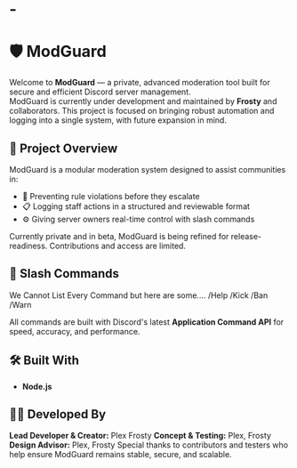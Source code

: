 # -

# 🛡️ ModGuard

Welcome to **ModGuard** — a private, advanced moderation tool built for secure and efficient Discord server management.  
ModGuard is currently under development and maintained by **Frosty** and collaborators. This project is focused on bringing robust automation and logging into a single system, with future expansion in mind.



## 📌 Project Overview

ModGuard is a modular moderation system designed to assist communities in:

- 🔐 Preventing rule violations before they escalate  
- 📋 Logging staff actions in a structured and reviewable format  
- ⚙️ Giving server owners real-time control with slash commands  

Currently private and in beta, ModGuard is being refined for release-readiness. Contributions and access are limited.



## 🔧 Slash Commands

We Cannot List Every Command but here are some....
/Help
/Kick
/Ban
/Warn

All commands are built with Discord's latest **Application Command API** for speed, accuracy, and performance.



## 🛠️ Built With

- **Node.js** 


## 👨‍💻 Developed By

**Lead Developer & Creator:** Plex Frosty
**Concept & Testing:** Plex, Frosty
**Design Advisor:** Plex, Frosty
Special thanks to contributors and testers who help ensure ModGuard remains stable, secure, and scalable.


